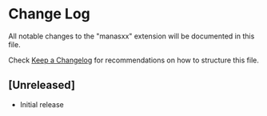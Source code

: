 # Change Log
All notable changes to the "manasxx" extension will be documented in this file.

Check [Keep a Changelog](http://keepachangelog.com/) for recommendations on how to structure this file.

## [Unreleased]
- Initial release